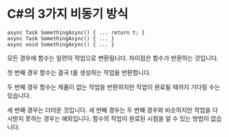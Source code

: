 # C#의 3가지 비동기 방식

```
async Task SomethingAsync() { ... return t; }
async Task SomethingAsync() { ... }
async void SomethingAsync() { ... }
```
모든 경우에 함수는 일련의 작업으로 변환됩니다. 차이점은 함수가 반환하는 것입니다.

첫 번째 경우 함수는 결국 t를 생성하는 작업을 반환합니다.

두 번째 경우 함수는 제품이 없는 작업을 반환하지만 작업이 완료될 때까지 기다릴 수는 있습니다.

세 번째 경우는 더러운 것입니다. 세 번째 경우는 두 번째 경우와 비슷하지만 작업을 다시받지 못하는 경우는 예외입니다. 함수의 작업이 완료된 시점을 알 수 있는 방법이 없습니다.